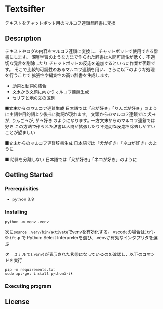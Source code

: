 # Textsifter

テキストをチャットボット用のマルコフ連鎖型辞書に変換

## Description

テキストやログの内容をマルコフ連鎖に変換し、チャットボットで使用できる辞書にします。
深層学習のような方法で作られた辞書は人間可読性が低く、不適切な発言を削除したり
チャットボットの反応を追加するといった作業が困難です。
そこで比較的可読性のあるマルコフ連鎖を用い、さらに以下のような処理を行うことで
拡張性や編集性の高い辞書を生成します。

* 助詞と動詞の結合 
* 文末から文頭に向かうマルコフ連鎖生成 
* セリフと地の文の区別


■文末からのマルコフ連鎖生成
日本語では「犬が好き」「りんごが好き」のように主語や目的語より後ろに動詞が現れます。
文頭からのマルコフ連鎖では
犬→が, りんご→が, が→好き
のようになります。一方文末からのマルコフ連鎖では 
好き
この方法で作られた辞書は人間が拡張したり不適切な反応を除去しやすいことが望ましい

■文末からのマルコフ連鎖辞書生成
日本語では「犬が好き」「ネコが好き」のように

■ 助詞を分離しない
日本語では「犬が好き」「ネコが好き」のように

## Getting Started

### Prerequisities

* python 3.8


### Installing

```
python -m venv .venv
```
次に`source .venv/bin/activate`でvenvを有効化する。
vscodeの場合は`Ctrl-Shift-p` で Python: Select Interpreterを選び、.venvが有効なインタプリタを選ぶ

ターミナルで(.venv)が表示された状態になっているのを確認し、以下のコマンドを実行
```
pip -m requirements.txt
sudo apt-get install python3-tk
```

### Executing program



## License

